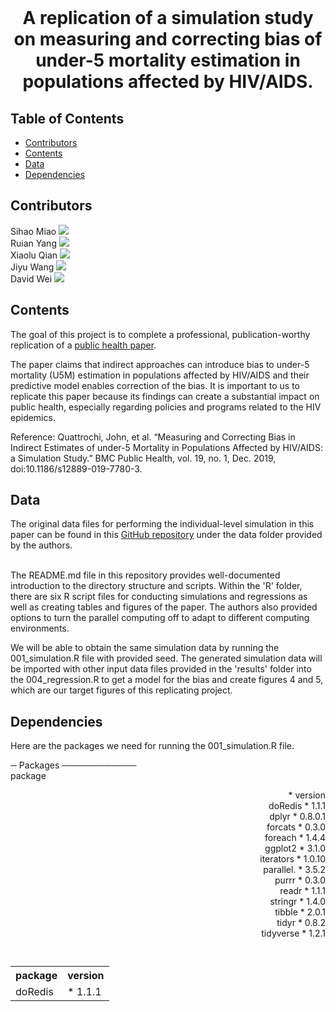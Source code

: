 <br />
<p align="center">
  </a>
  <h1 align="center">A replication of a simulation study on measuring and correcting bias of under-5 mortality estimation in populations affected by HIV/AIDS. </h1>
  <p align="center">

</p>

<!-- TABLE OF CONTENTS -->
## Table of Contents

* [Contributors](#contributors)
* [Contents](#contents)
* [Data](#data)
* [Dependencies](#dependencies)

<!-- ABOUT THE PROJECT -->
## Contributors
Sihao Miao [![](https://orcid.org/sites/default/files/images/orcid_16x16.png)](https://orcid.org/0000-0003-2242-0906) <br />
Ruian Yang [![](https://orcid.org/sites/default/files/images/orcid_16x16.png)](https://orcid.org/0000-0002-0789-2465) <br />
Xiaolu Qian [![](https://orcid.org/sites/default/files/images/orcid_16x16.png)](https://orcid.org/0000-0002-8747-1221) <br />
Jiyu Wang [![](https://orcid.org/sites/default/files/images/orcid_16x16.png)](https://orcid.org/0000-0002-1283-2934)<br />
David Wei [![](https://orcid.org/sites/default/files/images/orcid_16x16.png)](https://orcid.org/0000-0002-4347-5941)<br />

<!-- Contents -->
## Contents
The goal of this project is to complete a professional, publication-worthy replication of a [public health paper](https://bmcpublichealth.biomedcentral.com/articles/10.1186/s12889-019-7780-3).<br />

The paper claims that indirect approaches can introduce bias to under-5 mortality (U5M) estimation in populations affected by HIV/AIDS and their predictive model enables correction of the bias. It is important to us to replicate this paper because its findings can create a substantial impact on public health, especially regarding policies and programs related to the HIV epidemics. <br />

Reference:
Quattrochi, John, ​et al.​ “Measuring and Correcting Bias in Indirect Estimates of under-5 Mortality in Populations Affected by HIV/AIDS: a Simulation Study.” ​BMC Public Health​, vol. 19, no. 1, Dec. 2019, doi:10.1186/s12889-019-7780-3.

<!-- Data -->
## Data
The original data files for performing the individual-level simulation in this paper can be found in this [GitHub repository](https://github.com/jquattro/hiv-childmort-bias) under the data folder provided by the authors.  
 <br />

The README.md file in this repository provides well-documented introduction to the directory structure and scripts. Within the 'R' folder, there are six R script files for conducting simulations and regressions as well as creating tables and figures of the paper. The authors also provided options to turn the parallel computing off to adapt to different computing environments.

We will be able to obtain the same simulation data by running the 001_simulation.R file with provided seed. The generated simulation data will be imported with other input data files provided in the 'results' folder into the 004_regression.R to get a model for the bias and create figures 4 and 5, which are our target figures of this replicating project.
<!-- Dependencies -->
## Dependencies
Here are the packages we need for running the 001_simulation.R file. <br />
<table style="width:100%">
  <tr>
    <th>package</th>
    <th>version</th> 
  </tr>
  <tr>
    <td>doRedis</td>
    <td>* 1.1.1</td>
  </tr>
  
─ Packages ──────────── <br />
 package     <p align="right">* version  <br />
 doRedis     * 1.1.1    <br />
 dplyr       * 0.8.0.1  <br />
 forcats     * 0.3.0    <br />
 foreach     * 1.4.4    <br />
 ggplot2     * 3.1.0    <br />
 iterators   * 1.0.10   <br />
 parallel.   * 3.5.2    <br />
 purrr       * 0.3.0    <br />
 readr       * 1.1.1    <br />
 stringr     * 1.4.0    <br />
 tibble      * 2.0.1    <br /> 
 tidyr       * 0.8.2    <br /> 
 tidyverse   * 1.2.1    <br />
```


```
